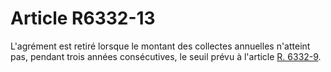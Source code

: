 # Article R6332-13

  
L'agrément est retiré lorsque le montant des collectes annuelles n'atteint pas, pendant trois années consécutives, le seuil prévu à l'article [R. 6332-9][1].

 [1]: /affichCodeArticle.do?cidTexte=LEGITEXT000006072050&idArticle=LEGIARTI000018498518&dateTexte=&categorieLien=cid